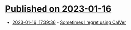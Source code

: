 # [Published on 2023-01-16](index.md)

* [2023-01-16, 17:39:36](https://lobste.rs/s/bzmpqk/sometimes_i_regret_using_calver) - [Sometimes I regret using CalVer](https://jacobtomlinson.dev/posts/2023/sometimes-i-regret-using-calver/)
